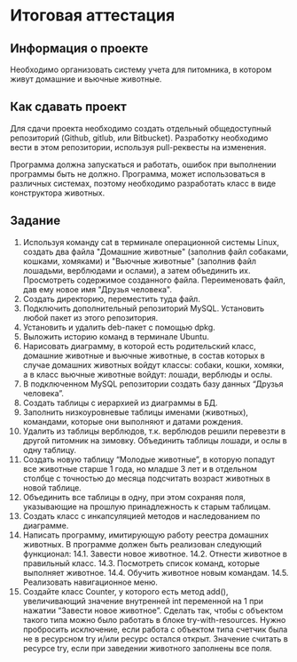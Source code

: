 # Итоговая аттестация

## Информация о проекте
Необходимо организовать систему учета для питомника, в котором живут домашние и вьючные животные.

## Как сдавать проект
Для сдачи проекта необходимо создать отдельный общедоступный репозиторий (Github, gitlub, или Bitbucket).
Разработку необходимо вести в этом репозитории, используя pull-реквесты на изменения.

Программа должна запускаться и работать, ошибок при выполнении программы быть не должно.
Программа, может использоваться в различных системах, поэтому необходимо разработать класс в виде конструктора животных.

## Задание
1. Используя команду cat в терминале операционной системы Linux,
создать два файла "Домашние животные" (заполнив файл собаками, кошками, хомяками)
и "Вьючные животные" (заполнив файл лошадьми, верблюдами и ослами), а затем объединить их.
Просмотреть содержимое созданного файла.
Переименовать файл, дав ему новое имя "Друзья человека".
2. Создать директорию, переместить туда файл.
3. Подключить дополнительный репозиторий MySQL. Установить любой пакет из этого репозитория.
4. Установить и удалить deb-пакет с помощью dpkg.
5. Выложить историю команд в терминале Ubuntu.
6. Нарисовать диаграмму, в которой есть родительский класс, домашние животные и вьючные животные,
в состав которых в случае домашних животных войдут классы: собаки, кошки, хомяки,
а в класс вьючные животные войдут: лошади, верблюды и ослы.
7. В подключенном MySQL репозитории создать базу данных “Друзья человека”.
8. Создать таблицы с иерархией из диаграммы в БД.
9. Заполнить низкоуровневые таблицы именами (животных), командами, которые они выполняют и датами рождения.
10. Удалить из таблицы верблюдов, т.к. верблюдов решили перевезти в другой питомник на зимовку.
Объединить таблицы лошади, и ослы в одну таблицу.
11. Создать новую таблицу “Молодые животные”, в которую попадут все животные старше 1 года, но младше 3 лет
и в отдельном столбце с точностью до месяца подсчитать возраст животных в новой таблице.
12. Объединить все таблицы в одну, при этом сохраняя поля, указывающие на прошлую принадлежность к старым таблицам.
13. Создать класс с инкапсуляцией методов и наследованием по диаграмме.
14. Написать программу, имитирующую работу реестра домашних животных.
В программе должен быть реализован следующий функционал:
	14.1. Завести новое животное.
	14.2. Отнести животное в правильный класс.
	14.3. Посмотреть список команд, которые выполняет животное.
	14.4. Обучить животное новым командам.
	14.5. Реализовать навигационное меню.
15. Создайте класс Counter, у которого есть метод add(),
увеличивающий значение внутренней int переменной на 1 при нажатии “Завести новое животное”.
Сделать так, чтобы с объектом такого типа можно было работать в блоке try-with-resources.
Нужно пробросить исключение, если работа с объектом типа счетчик была не в ресурсном try и/или ресурс остался открыт.
Значение считать в ресурсе try, если при заведении животного заполнены все поля.
